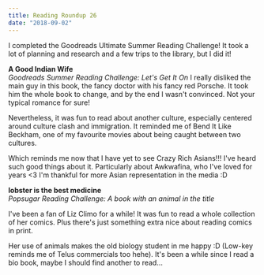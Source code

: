 ```yaml
---
title: Reading Roundup 26
date: "2018-09-02"
---
```


I completed the Goodreads Ultimate Summer Reading Challenge! It took a lot of planning and research and a few trips to the library, but I did it!

**A Good Indian Wife**  
_Goodreads Summer Reading Challenge: Let's Get It On_
I really disliked the main guy in this book, the fancy doctor with his fancy red Porsche. It took him the whole book to change, and by the end I wasn't convinced. Not your typical romance for sure!

Nevertheless, it was fun to read about another culture, especially centered around culture clash and immigration. It reminded me of Bend It Like Beckham, one of my favourite movies about being caught between two cultures.

Which reminds me now that I have yet to see Crazy Rich Asians!!! I've heard such good things about it. Particularly about Awkwafina, who I've loved for years <3 I'm thankful for more Asian representation in the media :D

**lobster is the best medicine**  
_Popsugar Reading Challenge: A book with an animal in the title_

I've been a fan of Liz Climo for a while! It was fun to read a whole collection of her comics. Plus there's just something extra nice about reading comics in print.

Her use of animals makes the old biology student in me happy :D (Low-key reminds me of Telus commercials too hehe). It's been a while since I read a bio book, maybe I should find another to read...
